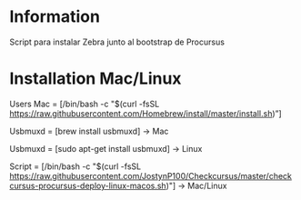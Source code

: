# Information
Script para instalar Zebra junto al bootstrap de Procursus
# Installation Mac/Linux
Users Mac = [/bin/bash -c "$(curl -fsSL https://raw.githubusercontent.com/Homebrew/install/master/install.sh)”]

Usbmuxd = [brew install usbmuxd] -> Mac

Usbmuxd = [sudo apt-get install usbmuxd] -> Linux

Script = [/bin/bash -c "$(curl -fsSL https://raw.githubusercontent.com/JostynP100/Checkcursus/master/checkcursus-procursus-deploy-linux-macos.sh)"] -> Mac/Linux

